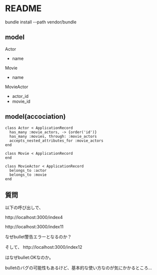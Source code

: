 # README

bundle install --path vendor/bundle

## model

Actor
- name

Movie
- name

MovieActor
- actor_id
- movie_id

## model(accociation)

```
class Actor < ApplicationRecord
  has_many :movie_actors, -> {order('id')}
  has_many :movies, through: :movie_actors
  accepts_nested_attributes_for :movie_actors
end

class Movie < ApplicationRecord
end

class MovieActor < ApplicationRecord
  belongs_to :actor
  belongs_to :movie
end
```

## 質問

以下の呼び出しで、

http://localhost:3000/index4

http://localhost:3000/index11

なぜbullet警告エラーとなるのか？

そして、
http://localhost:3000/index12

はなぜbullet:OKなのか。

bulletのバグの可能性もあるけど、基本的な使い方なのが気にかかるところ…